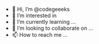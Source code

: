 - 👋 Hi, I’m @codegeeeks
- 👀 I’m interested in 
- 🌱 I’m currently learning ...
- 💞️ I’m looking to collaborate on ...
- 📫 How to reach me ...

<!---
codegeeeks/codegeeeks is a ✨ special ✨ repository because its `README.md` (this file) appears on your GitHub profile.
You can click the Preview link to take a look at your changes.
--->
